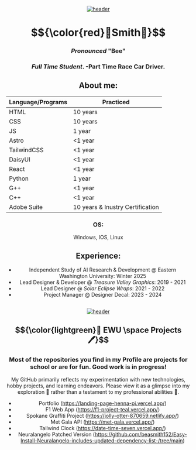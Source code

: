 

<div align="center">

[![header](https://upload.wikimedia.org/wikipedia/commons/6/6a/BEA_text_logo_%281972%29.svg)](https://bsideportfolio.com)

</div>

<div align="center">

# $${\color{red}🔩Smith🔩}$$


### _Pronounced_ "Bee"
### *Full Time Student*. -Part Time Race Car Driver.

##  About me: 



| Language/Programs| Practiced |
| ----------- | ----------- |
| HTML | 10 years |
| CSS | 10 years |
| JS | 1 year |
| Astro | <1 year |
| TailwindCSS | <1 year |
| DaisyUI | <1 year |
| React | <1 year |
| Python | 1 year |
| G++ | <1 year |
| C++ | <1 year |
| Adobe Suite | 10 years & Inustry Certification |

### OS:
 Windows, IOS, Linux


## Experience:

- Independent Study of AI Research & Development @ Eastern Washington University: Winter 2025
- Lead Designer & Developer @ _Treasure Valley Graphics_:  2019 - 2021
- Lead Designer @ _Solar Eclipse Wraps_: 2021 - 2022 
- Project Manager @ Designer Decal: 2023 - 2024 

</div>

## 


<div align="center">

[![header](https://assets-sports-gcp.thescore.com/basketball/team/1564/small_logo.png)](https://inside.ewu.edu/)

##   $${\color{lightgreen}📖 EWU \space Projects🖊}$$ 
### Most of the repositories you find in my Profile are projects for school or are for fun. Good work is in progress!

<p>My GitHub primarily reflects my experimentation with new technologies, hobby projects, and learning endeavors. Please view it as a glimpse into my exploration 🧪 rather than a testament to my professional abilities 🦸.</p>

- Portfolio (https://landing-page-henna-pi.vercel.app/)
- F1 Web App (https://f1-project-teal.vercel.app/)
- Spokane Graffiti Project (https://jolly-otter-870659.netlify.app/)
- Met Gala API (https://met-gala.vercel.app/)
- Tailwind Clock (https://date-time-seven.vercel.app/)
- Neuralangelo Patched Version (https://github.com/beasmith152/Easy-Install-Neuralangelo-includes-updated-dependency-list-/tree/main)

</div>


<!--
**beasmith152/beasmith152** is a ✨ _special_ ✨ repository because its `README.md` (this file) appears on your GitHub profile.

Here are some ideas to get you started:

- 🔭 I’m currently working on ...
- 🌱 I’m currently learning ...
- 👯 I’m looking to collaborate on ...
- 🤔 I’m looking for help with ...
- 💬 Ask me about ...
- 📫 How to reach me: ...
- 😄 Pronouns: ...
- ⚡ Fun fact: ...
-->
